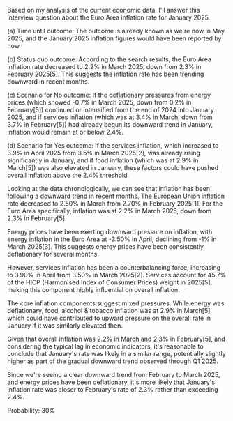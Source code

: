 Based on my analysis of the current economic data, I'll answer this interview question about the Euro Area inflation rate for January 2025.

(a) Time until outcome: The outcome is already known as we're now in May 2025, and the January 2025 inflation figures would have been reported by now.

(b) Status quo outcome: According to the search results, the Euro Area inflation rate decreased to 2.2% in March 2025, down from 2.3% in February 2025[5]. This suggests the inflation rate has been trending downward in recent months.

(c) Scenario for No outcome: If the deflationary pressures from energy prices (which showed -0.7% in March 2025, down from 0.2% in February[5]) continued or intensified from the end of 2024 into January 2025, and if services inflation (which was at 3.4% in March, down from 3.7% in February[5]) had already begun its downward trend in January, inflation would remain at or below 2.4%.

(d) Scenario for Yes outcome: If the services inflation, which increased to 3.9% in April 2025 from 3.5% in March 2025[2], was already rising significantly in January, and if food inflation (which was at 2.9% in March[5]) was also elevated in January, these factors could have pushed overall inflation above the 2.4% threshold.

Looking at the data chronologically, we can see that inflation has been following a downward trend in recent months. The European Union inflation rate decreased to 2.50% in March from 2.70% in February 2025[1]. For the Euro Area specifically, inflation was at 2.2% in March 2025, down from 2.3% in February[5].

Energy prices have been exerting downward pressure on inflation, with energy inflation in the Euro Area at -3.50% in April, declining from -1% in March 2025[3]. This suggests energy prices have been consistently deflationary for several months.

However, services inflation has been a counterbalancing force, increasing to 3.90% in April from 3.50% in March 2025[2]. Services account for 45.7% of the HICP (Harmonised Index of Consumer Prices) weight in 2025[5], making this component highly influential on overall inflation.

The core inflation components suggest mixed pressures. While energy was deflationary, food, alcohol & tobacco inflation was at 2.9% in March[5], which could have contributed to upward pressure on the overall rate in January if it was similarly elevated then.

Given that overall inflation was 2.2% in March and 2.3% in February[5], and considering the typical lag in economic indicators, it's reasonable to conclude that January's rate was likely in a similar range, potentially slightly higher as part of the gradual downward trend observed through Q1 2025.

Since we're seeing a clear downward trend from February to March 2025, and energy prices have been deflationary, it's more likely that January's inflation rate was closer to February's rate of 2.3% rather than exceeding 2.4%.

Probability: 30%